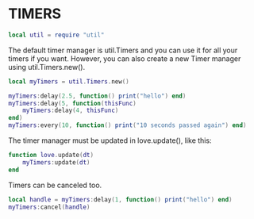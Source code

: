 TIMERS
======

```lua
local util = require "util"
```

The default timer manager is util.Timers and you can use it for all
your timers if you want. However, you can also create a new Timer
manager using util.Timers.new().

```lua
local myTimers = util.Timers.new()

myTimers:delay(2.5, function() print("hello") end)
myTimers:delay(5, function(thisFunc)
    myTimers:delay(4, thisFunc)
end)
myTimers:every(10, function() print("10 seconds passed again") end)
```

The timer manager must be updated in love.update(), like this:

```lua
function love.update(dt)
    myTimers:update(dt)
end
```

Timers can be canceled too.

```lua
local handle = myTimers:delay(1, function() print("hello") end)
myTimers:cancel(handle)
```
